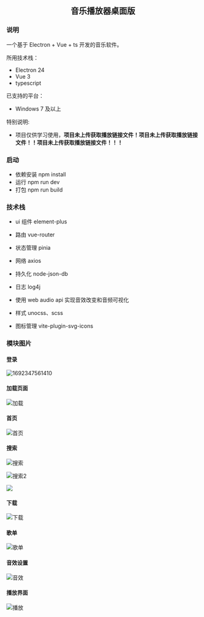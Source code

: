 <h2 align="center">音乐播放器桌面版</h2>

### 说明

一个基于 Electron + Vue + ts 开发的音乐软件。

所用技术栈：

- Electron 24
- Vue 3
- typescript

已支持的平台：

- Windows 7 及以上

特别说明:

- 项目仅供学习使用，**项目未上传获取播放链接文件！项目未上传获取播放链接文件！！项目未上传获取播放链接文件！！！**


### 启动
- 依赖安装 npm install
- 运行 npm run dev
- 打包 npm run build

### 技术栈

- ui 组件 element-plus
- 路由 vue-router
- 状态管理 pinia
- 网络 axios

- 持久化 node-json-db
- 日志 log4j
- 使用 web audio api 实现音效改变和音频可视化
- 样式 unocss、scss
- 图标管理 vite-plugin-svg-icons

### 模块图片

#### 登录

![1692347561410](https://huijiu-bucket.oss-cn-hangzhou.aliyuncs.com/huijiu4.1/picture/2023-08-18/9a2b11dbb1ee481b973aa72f974db9fb.png)

#### 加载页面

![加载](https://huijiu-bucket.oss-cn-hangzhou.aliyuncs.com/huijiu4.1/picture/2023-08-18/655fdb39ee7748538aad6ec95ff00296.png)

#### 首页

![首页](https://huijiu-bucket.oss-cn-hangzhou.aliyuncs.com/huijiu4.1/picture/2023-08-18/755cae99d32349ab82443cdab0c201a3.png)

#### 搜索

![搜索](https://huijiu-bucket.oss-cn-hangzhou.aliyuncs.com/huijiu4.1/picture/2023-08-18/4210ee6cb29d4684aa306a30ec20dec2.png)

![搜索2](https://huijiu-bucket.oss-cn-hangzhou.aliyuncs.com/huijiu4.1/picture/2023-08-18/fddca2ed948d45d5a6d0eaf90a57d89e.png)

![](https://huijiu-bucket.oss-cn-hangzhou.aliyuncs.com/huijiu4.1/picture/2023-08-18/921ec77f441f4c6d977d84c64888395b.png)

#### 下载

![下载](https://huijiu-bucket.oss-cn-hangzhou.aliyuncs.com/huijiu4.1/picture/2023-08-18/65c503c742454ab4b71a2ee21b4c9b69.png)

#### 歌单

![歌单](https://huijiu-bucket.oss-cn-hangzhou.aliyuncs.com/huijiu4.1/picture/2023-08-18/e90dd25d5af843dfbba34081dd1776b8.png)

#### 音效设置

![音效](https://huijiu-bucket.oss-cn-hangzhou.aliyuncs.com/huijiu4.1/picture/2023-08-18/d66e1ddc70ab4fd982ae1232fc89e791.png)

#### 播放界面

![播放](https://huijiu-bucket.oss-cn-hangzhou.aliyuncs.com/huijiu4.1/picture/2023-08-18/af633e19d2854cf3ae78c1cb35f68069.png)
